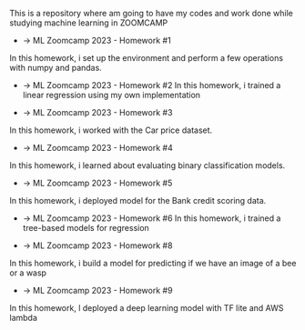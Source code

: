 This is a repository where am going to have my codes and work done while
studying machine learning in ZOOMCAMP

* -> ML Zoomcamp 2023 - Homework #1

In this homework, i set up the environment and perform a few operations with numpy and pandas.

* -> ML Zoomcamp 2023 - Homework #2
In this homework, i trained a linear regression using my own implementation

* -> ML Zoomcamp 2023 - Homework #3

In this homework, i  worked with the Car price dataset. 


* -> ML Zoomcamp 2023 - Homework #4

In this homework, i learned about evaluating binary classification models.


* -> ML Zoomcamp 2023 - Homework #5

In this homework, i deployed model for the Bank credit scoring data.


* -> ML Zoomcamp 2023 - Homework #6
In this homework, i trained a tree-based models for regression


* -> ML Zoomcamp 2023 - Homework #8

In this homework, i build a model for predicting if we have an image of a bee or a wasp


* -> ML Zoomcamp 2023 - Homework #9

In this homework, l deployed a deep learning model with TF lite and AWS lambda
